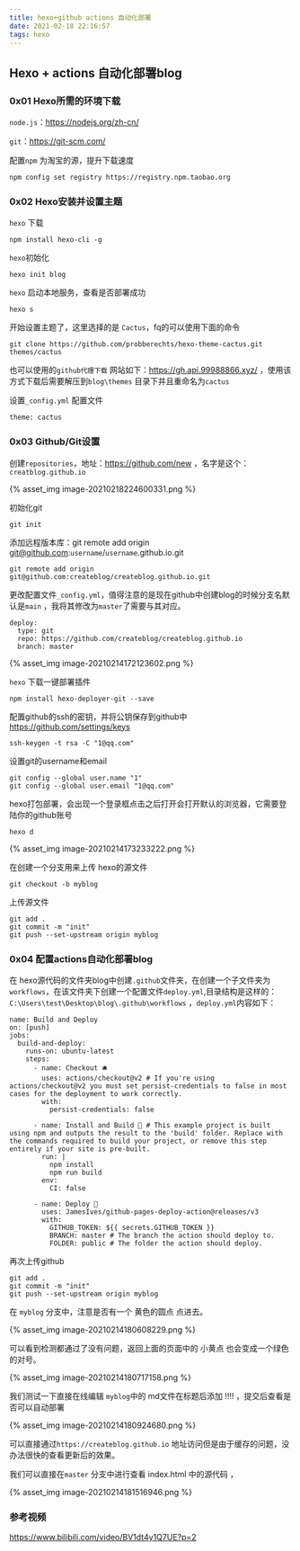 ```yaml
---
title: hexo+github actions 自动化部署
date: 2021-02-18 22:16:57
tags: hexo
---
```


## Hexo + actions 自动化部署blog

### 0x01 Hexo所需的环境下载

`node.js`：https://nodejs.org/zh-cn/

`git`：https://git-scm.com/

配置`npm` 为淘宝的源，提升下载速度

```
npm config set registry https://registry.npm.taobao.org
```

### 0x02 Hexo安装并设置主题

`hexo` 下载

```
npm install hexo-cli -g
```

`hexo`初始化

```
hexo init blog
```

`hexo` 启动本地服务，查看是否部署成功

```
hexo s
```

开始设置主题了，这里选择的是 `Cactus`，fq的可以使用下面的命令

```
git clone https://github.com/probberechts/hexo-theme-cactus.git themes/cactus
```

也可以使用的`github代理下载`  网站如下：https://gh.api.99988866.xyz/ ，使用该方式下载后需要解压到`blog\themes` 目录下并且重命名为`cactus`

设置`_config.yml` 配置文件

```
theme: cactus
```

### 0x03 Github/Git设置

创建`repositories`，地址：https://github.com/new ，名字是这个：`creatblog.github.io`

{% asset_img image-20210218224600331.png %}

初始化git

```
git init 
```

添加远程版本库：git remote add origin git@github.com:`username`/`username`.github.io.git

```
git remote add origin git@github.com:createblog/createblog.github.io.git
```

更改配置文件`_config.yml`，值得注意的是现在github中创建blog的时候分支名默认是`main` ，我将其修改为`master`了需要与其对应。

```
deploy:
  type: git
  repo: https://github.com/createblog/createblog.github.io
  branch: master
```

{% asset_img image-20210214172123602.png %}

`hexo` 下载一键部署插件

```
npm install hexo-deployer-git --save
```

配置github的ssh的密钥，并将公钥保存到github中 https://github.com/settings/keys

```
ssh-keygen -t rsa -C "1@qq.com"
```

设置git的username和email

```
git config --global user.name "1"
git config --global user.email "1@qq.com"
```

hexo打包部署，会出现一个登录框点击之后打开会打开默认的浏览器，它需要登陆你的github账号

```
hexo d
```

{% asset_img image-20210214173233222.png %}

在创建一个分支用来上传 hexo的源文件

```
git checkout -b myblog
```

上传源文件

```
git add .
git commit -m "init"
git push --set-upstream origin myblog
```

### 0x04 配置actions自动化部署blog

在 hexo源代码的文件夹blog中创建`.github`文件夹，在创建一个子文件夹为`workflows`，在该文件夹下创建一个配置文件`deploy.yml`,目录结构是这样的：`C:\Users\test\Desktop\blog\.github\workflows` ，`deploy.yml`内容如下：

```
name: Build and Deploy
on: [push]
jobs:
  build-and-deploy:
    runs-on: ubuntu-latest
    steps:
      - name: Checkout 🛎️
        uses: actions/checkout@v2 # If you're using actions/checkout@v2 you must set persist-credentials to false in most cases for the deployment to work correctly.
        with:
          persist-credentials: false

      - name: Install and Build 🔧 # This example project is built using npm and outputs the result to the 'build' folder. Replace with the commands required to build your project, or remove this step entirely if your site is pre-built.
        run: |
          npm install
          npm run build
        env:
          CI: false

      - name: Deploy 🚀
        uses: JamesIves/github-pages-deploy-action@releases/v3
        with:
          GITHUB_TOKEN: ${{ secrets.GITHUB_TOKEN }}
          BRANCH: master # The branch the action should deploy to.
          FOLDER: public # The folder the action should deploy.
```

再次上传github

```
git add .
git commit -m "init"
git push --set-upstream origin myblog
```

在 `myblog` 分支中，注意是否有一个 黄色的圆点  点进去。

{% asset_img image-20210214180608229.png %}

可以看到检测都通过了没有问题，返回上面的页面中的 小黄点 也会变成一个绿色的对号。

{% asset_img image-20210214180717158.png %}

我们测试一下直接在线编辑 `myblog`中的 md文件在标题后添加 !!!! ，提交后查看是否可以自动部署

{% asset_img image-20210214180924680.png %}

可以直接通过`https://createblog.github.io` 地址访问但是由于缓存的问题，没办法很快的查看更新后的效果。

我们可以直接在`master` 分支中进行查看 index.html 中的源代码 ，

{% asset_img image-20210214181516946.png %}

### 参考视频

https://www.bilibili.com/video/BV1dt4y1Q7UE?p=2

